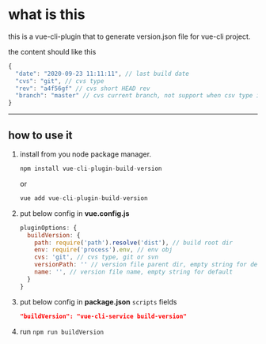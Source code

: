 # what is this

this is a vue-cli-plugin that to generate version.json file for vue-cli project.

the content should like this

```js
{
  "date": "2020-09-23 11:11:11", // last build date
  "cvs": "git", // cvs type
  "rev": "a4f56gf" // cvs short HEAD rev
  "branch": "master" // cvs current branch, not support when csv type is svn
}
```

---

## how to use it

1. install from you node package manager.

   ```js
   npm install vue-cli-plugin-build-version
   ```

   or

   ```js
   vue add vue-cli-plugin-build-version
   ```

2. put below config in **vue.config.js**

   ```js
   pluginOptions: {
     buildVersion: {
       path: require('path').resolve('dist'), // build root dir
       env: require('process').env, // env obj
       cvs: 'git', // cvs type, git or svn
       versionPath: '' // version file parent dir, empty string for default
       name: '', // version file name, empty string for default
     }
   }
   ```

3. put below config in **package.json** `scripts` fields

   ```json
   "buildVersion": "vue-cli-service build-version"
   ```

4. run `npm run buildVersion`

